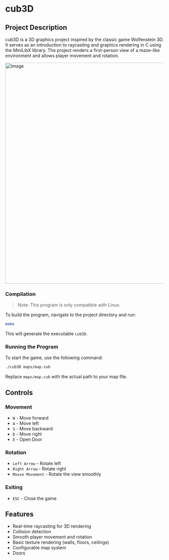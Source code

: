 # cub3D

## Project Description
cub3D is a 3D graphics project inspired by the classic game Wolfenstein 3D. It serves as an introduction to raycasting and graphics rendering in C using the MiniLibX library. The project renders a first-person view of a maze-like environment and allows player movement and rotation.   

<img width="700" alt="Image" src="https://github.com/user-attachments/assets/8ea13e1e-3ba2-4e50-a9cb-abfdce12cb98" />

### Compilation
> Note: This program is only compatible with Linux.   

To build the program, navigate to the project directory and run:
```sh
make
```
This will generate the executable `cub3D`.

### Running the Program
To start the game, use the following command:
```sh
./cub3D maps/map.cub
```
Replace `maps/map.cub` with the actual path to your map file.

## Controls
### Movement
- `W` - Move forward
- `A` - Move left
- `S` - Move backward
- `D` - Move right
- `E` - Open Door

### Rotation
- `Left Arrow` - Rotate left
- `Right Arrow` - Rotate right
- `Mouse Movement` - Rotate the view smoothly

### Exiting
- `ESC` - Close the game

## Features
- Real-time raycasting for 3D rendering
- Collision detection
- Smooth player movement and rotation
- Basic texture rendering (walls, floors, ceilings)
- Configurable map system
- Doors

